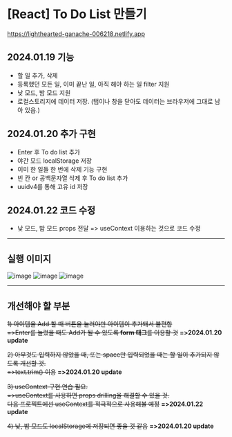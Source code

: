 # [React] To Do List 만들기
https://lighthearted-ganache-006218.netlify.app


## 2024.01.19 기능
- 할 일 추가, 삭제 
- 등록했던 모든 일, 이미 끝난 일, 아직 해야 하는 일 filter 지원
- 낮 모드, 밤 모드 지원 
- 로컬스토리지에 데이터 저장.
(탭이나 창을 닫아도 데이터는 브라우저에 그대로 남아 있음.)

## 2024.01.20 추가 구현
- Enter 후 To do list 추가
- 야간 모드 localStorage 저장
- 이미 한 일들 한 번에 삭제 기능 구현
- 빈 칸 or 공백문자열 삭제 후 To do list 추가
- uuidv4를 통해 고유 id 저장

## 2024.01.22 코드 수정
- 낮 모드, 밤 모드 props 전달 => useContext 이용하는 것으로 코드 수정

  
<hr>

## 실행 이미지
![image](https://github.com/Jannyoon/TodoList-React/assets/149743716/b28bf7c5-202d-43d7-8f64-f1044c576f62)
![image](https://github.com/Jannyoon/TodoList-React/assets/149743716/96989470-f0ec-4aae-ba37-f01429a5cbc8)
![image](https://github.com/Jannyoon/TodoList-React/assets/149743716/2564f613-7114-4ee9-b2d8-b75683020db3)


<hr>

## 개선해야 할 부분 
~~1) 아이템을 Add 할 때 버튼을 눌러야만 아이템이 추가돼서 불편함<br>
=>Enter를 눌렀을 때도 Add가 될 수 있도록 **form 태그**를 이용할 것~~ **=>2024.01.20 update**

~~2) 아무것도 입력하지 않았을 때, 또는 space만 입력되었을 때는 할 일이 추가되지 않도록 개선할 것.<br>
=>text.trim() 이용~~ **=>2024.01.20 update**

~~3) useContext 구현 연습 필요.<br>
=>useContext를 사용하면 props drilling을 해결할 수 있을 것.<br>
다음 프로젝트에선 useContext를 적극적으로 사용해볼 예정~~ **=>2024.01.22 update**

~~4) 낮, 밤 모드도 localStorage에 저장되면 좋을 것 같음~~ **=>2024.01.20 update**

